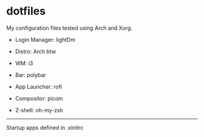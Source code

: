 # dotfiles

My configuration files tested using Arch and Xorg.

- Login Manager: lightDm

- Distro: Arch btw

- WM: i3

- Bar: polybar

- App Launcher: rofi

- Compositor: picom

- Z-shell: oh-my-zsh

---
Startup apps defined in .xinitrc
